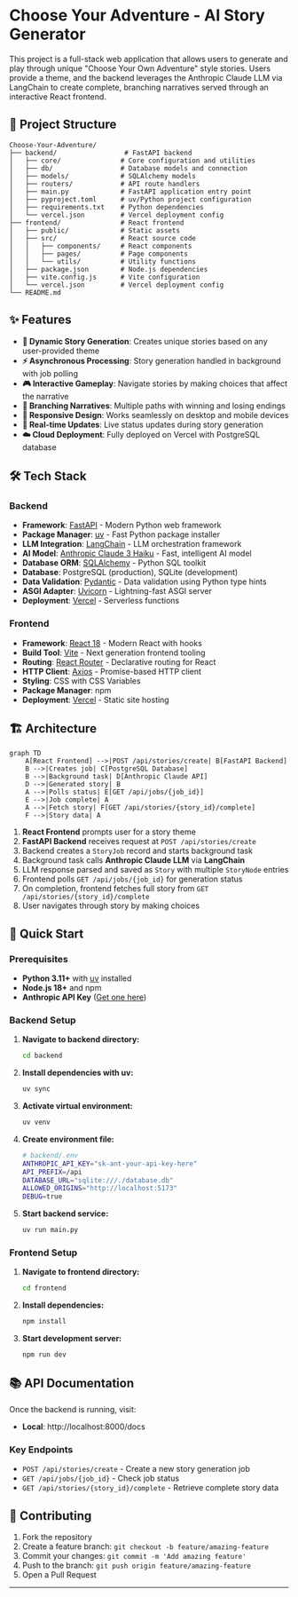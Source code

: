 # Choose Your Adventure - AI Story Generator

This project is a full-stack web application that allows users to generate and play through unique "Choose Your Own Adventure" style stories. Users provide a theme, and the backend leverages the Anthropic Claude LLM via LangChain to create complete, branching narratives served through an interactive React frontend.

## 📁 Project Structure

```
Choose-Your-Adventure/
├── backend/                 # FastAPI backend
│   ├── core/               # Core configuration and utilities
│   ├── db/                 # Database models and connection
│   ├── models/             # SQLAlchemy models
│   ├── routers/            # API route handlers
│   ├── main.py             # FastAPI application entry point
│   ├── pyproject.toml      # uv/Python project configuration
│   ├── requirements.txt    # Python dependencies
│   └── vercel.json         # Vercel deployment config
├── frontend/               # React frontend
│   ├── public/             # Static assets
│   ├── src/                # React source code
│   │   ├── components/     # React components
│   │   ├── pages/          # Page components
│   │   └── utils/          # Utility functions
│   ├── package.json        # Node.js dependencies
│   ├── vite.config.js      # Vite configuration
│   └── vercel.json         # Vercel deployment config
└── README.md               
```

## ✨ Features

- **🤖 Dynamic Story Generation**: Creates unique stories based on any user-provided theme
- **⚡ Asynchronous Processing**: Story generation handled in background with job polling
- **🎮 Interactive Gameplay**: Navigate stories by making choices that affect the narrative
- **🌳 Branching Narratives**: Multiple paths with winning and losing endings
- **📱 Responsive Design**: Works seamlessly on desktop and mobile devices
- **🔄 Real-time Updates**: Live status updates during story generation
- **☁️ Cloud Deployment**: Fully deployed on Vercel with PostgreSQL database

## 🛠️ Tech Stack

### Backend
- **Framework**: [FastAPI](https://fastapi.tiangolo.com/) - Modern Python web framework
- **Package Manager**: [uv](https://github.com/astral-sh/uv) - Fast Python package installer
- **LLM Integration**: [LangChain](https://python.langchain.com/) - LLM orchestration framework
- **AI Model**: [Anthropic Claude 3 Haiku](https://www.anthropic.com/claude) - Fast, intelligent AI model
- **Database ORM**: [SQLAlchemy](https://www.sqlalchemy.org/) - Python SQL toolkit
- **Database**: PostgreSQL (production), SQLite (development)
- **Data Validation**: [Pydantic](https://pydantic-docs.helpmanual.io/) - Data validation using Python type hints
- **ASGI Adapter**: [Uvicorn](https://www.uvicorn.org/) - Lightning-fast ASGI server
- **Deployment**: [Vercel](https://vercel.com/) - Serverless functions

### Frontend
- **Framework**: [React 18](https://react.dev/) - Modern React with hooks
- **Build Tool**: [Vite](https://vitejs.dev/) - Next generation frontend tooling
- **Routing**: [React Router](https://reactrouter.com/) - Declarative routing for React
- **HTTP Client**: [Axios](https://axios-http.com/) - Promise-based HTTP client
- **Styling**: CSS with CSS Variables
- **Package Manager**: npm
- **Deployment**: [Vercel](https://vercel.com/) - Static site hosting

## 🏗️ Architecture

```
graph TD
    A[React Frontend] -->|POST /api/stories/create| B[FastAPI Backend]
    B -->|Creates job| C[PostgreSQL Database]
    B -->|Background task| D[Anthropic Claude API]
    D -->|Generated story| B
    A -->|Polls status| E[GET /api/jobs/{job_id}]
    E -->|Job complete| A
    A -->|Fetch story| F[GET /api/stories/{story_id}/complete]
    F -->|Story data| A
```

1. **React Frontend** prompts user for a story theme
2. **FastAPI Backend** receives request at `POST /api/stories/create`
3. Backend creates a `StoryJob` record and starts background task
4. Background task calls **Anthropic Claude LLM** via **LangChain**
5. LLM response parsed and saved as `Story` with multiple `StoryNode` entries
6. Frontend polls `GET /api/jobs/{job_id}` for generation status
7. On completion, frontend fetches full story from `GET /api/stories/{story_id}/complete`
8. User navigates through story by making choices

## 🚀 Quick Start

### Prerequisites
- **Python 3.11+** with [uv](https://github.com/astral-sh/uv) installed
- **Node.js 18+** and npm
- **Anthropic API Key** ([Get one here](https://console.anthropic.com/dashboard))

### Backend Setup

1. **Navigate to backend directory:**
   ```bash
   cd backend
   ```

2. **Install dependencies with uv:**
   ```bash
   uv sync
   ```

3. **Activate virtual environment:**
   ```bash
   uv venv
   ```

4. **Create environment file:**
   ```bash
   # backend/.env
   ANTHROPIC_API_KEY="sk-ant-your-api-key-here"
   API_PREFIX=/api
   DATABASE_URL="sqlite:///./database.db"
   ALLOWED_ORIGINS="http://localhost:5173"
   DEBUG=true
   ```

4. **Start backend service:**
    ```bash
    uv run main.py
    ```

### Frontend Setup

1. **Navigate to frontend directory:**
   ```bash
   cd frontend
   ```

2. **Install dependencies:**
   ```bash
   npm install
   ```
   
3. **Start development server:**
   ```bash
   npm run dev
   ```

## 📚 API Documentation

Once the backend is running, visit:
- **Local**: http://localhost:8000/docs

### Key Endpoints
- `POST /api/stories/create` - Create a new story generation job
- `GET /api/jobs/{job_id}` - Check job status
- `GET /api/stories/{story_id}/complete` - Retrieve complete story data

## 🤝 Contributing

1. Fork the repository
2. Create a feature branch: `git checkout -b feature/amazing-feature`
3. Commit your changes: `git commit -m 'Add amazing feature'`
4. Push to the branch: `git push origin feature/amazing-feature`
5. Open a Pull Request

***
